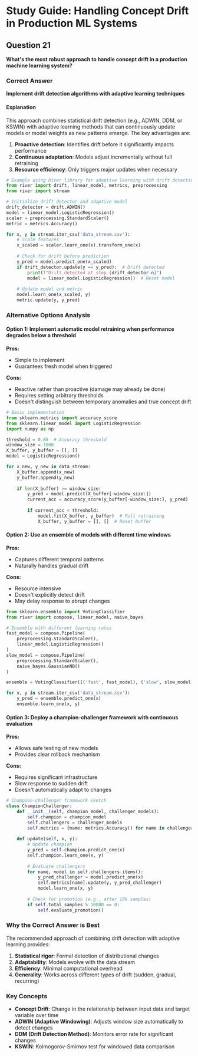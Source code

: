 # Study Guide: Handling Concept Drift in Production ML Systems

## Question 21
**What's the most robust approach to handle concept drift in a production machine learning system?**

### Correct Answer
**Implement drift detection algorithms with adaptive learning techniques**

#### Explanation
This approach combines statistical drift detection (e.g., ADWIN, DDM, or KSWIN) with adaptive learning methods that can continuously update models or model weights as new patterns emerge. The key advantages are:

1. **Proactive detection**: Identifies drift before it significantly impacts performance
2. **Continuous adaptation**: Models adjust incrementally without full retraining
3. **Resource efficiency**: Only triggers major updates when necessary

```python
# Example using River library for adaptive learning with drift detection
from river import drift, linear_model, metrics, preprocessing
from river import stream

# Initialize drift detector and adaptive model
drift_detector = drift.ADWIN()
model = linear_model.LogisticRegression()
scaler = preprocessing.StandardScaler()
metric = metrics.Accuracy()

for x, y in stream.iter_csv('data_stream.csv'):
    # Scale features
    x_scaled = scaler.learn_one(x).transform_one(x)
    
    # Check for drift before prediction
    y_pred = model.predict_one(x_scaled)
    if drift_detector.update(y == y_pred):  # Drift detected
        print(f"Drift detected at step {drift_detector.n}")
        model = linear_model.LogisticRegression()  # Reset model
    
    # Update model and metric
    model.learn_one(x_scaled, y)
    metric.update(y, y_pred)
```

### Alternative Options Analysis

#### Option 1: Implement automatic model retraining when performance degrades below a threshold
**Pros:**
- Simple to implement
- Guarantees fresh model when triggered

**Cons:**
- Reactive rather than proactive (damage may already be done)
- Requires setting arbitrary thresholds
- Doesn't distinguish between temporary anomalies and true concept drift

```python
# Basic implementation
from sklearn.metrics import accuracy_score
from sklearn.linear_model import LogisticRegression
import numpy as np

threshold = 0.85  # Accuracy threshold
window_size = 1000
X_buffer, y_buffer = [], []
model = LogisticRegression()

for x_new, y_new in data_stream:
    X_buffer.append(x_new)
    y_buffer.append(y_new)
    
    if len(X_buffer) >= window_size:
        y_pred = model.predict(X_buffer[-window_size:])
        current_acc = accuracy_score(y_buffer[-window_size:], y_pred)
        
        if current_acc < threshold:
            model.fit(X_buffer, y_buffer)  # Full retraining
            X_buffer, y_buffer = [], []  # Reset buffer
```

#### Option 2: Use an ensemble of models with different time windows
**Pros:**
- Captures different temporal patterns
- Naturally handles gradual drift

**Cons:**
- Resource intensive
- Doesn't explicitly detect drift
- May delay response to abrupt changes

```python
from sklearn.ensemble import VotingClassifier
from river import compose, linear_model, naive_bayes

# Ensemble with different learning rates
fast_model = compose.Pipeline(
    preprocessing.StandardScaler(),
    linear_model.LogisticRegression()
)
slow_model = compose.Pipeline(
    preprocessing.StandardScaler(),
    naive_bayes.GaussianNB()
)

ensemble = VotingClassifier([('fast', fast_model), ('slow', slow_model)])

for x, y in stream.iter_csv('data_stream.csv'):
    y_pred = ensemble.predict_one(x)
    ensemble.learn_one(x, y)
```

#### Option 3: Deploy a champion-challenger framework with continuous evaluation
**Pros:**
- Allows safe testing of new models
- Provides clear rollback mechanism

**Cons:**
- Requires significant infrastructure
- Slow response to sudden drift
- Doesn't automatically adapt to changes

```python
# Champion-challenger framework sketch
class ChampionChallenger:
    def __init__(self, champion_model, challenger_models):
        self.champion = champion_model
        self.challengers = challenger_models
        self.metrics = {name: metrics.Accuracy() for name in challenger_models}
    
    def update(self, x, y):
        # Update champion
        y_pred = self.champion.predict_one(x)
        self.champion.learn_one(x, y)
        
        # Evaluate challengers
        for name, model in self.challengers.items():
            y_pred_challenger = model.predict_one(x)
            self.metrics[name].update(y, y_pred_challenger)
            model.learn_one(x, y)
        
        # Check for promotion (e.g., after 10k samples)
        if self.total_samples % 10000 == 0:
            self.evaluate_promotion()
```

### Why the Correct Answer is Best
The recommended approach of combining drift detection with adaptive learning provides:
1. **Statistical rigor**: Formal detection of distributional changes
2. **Adaptability**: Models evolve with the data stream
3. **Efficiency**: Minimal computational overhead
4. **Generality**: Works across different types of drift (sudden, gradual, recurring)

### Key Concepts
- **Concept Drift**: Change in the relationship between input data and target variable over time
- **ADWIN (Adaptive Windowing)**: Adjusts window size automatically to detect changes
- **DDM (Drift Detection Method)**: Monitors error rate for significant changes
- **KSWIN**: Kolmogorov-Smirnov test for windowed data comparison
